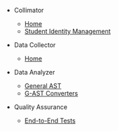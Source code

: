 - Collimator

  - [Home](/)
  - [Student Identity Management](identity-management/student.md)

- Data Collector

  - [Home](/)

- Data Analyzer

  - [General AST](data-analyzer/ast.md)
  - [G-AST Converters](data-analyzer/converters.md)

- Quality Assurance

  - [End-to-End Tests](quality-assurance/e2e.md)